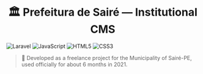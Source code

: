 <h1 align="center" style="font-weight: bold;">🏛️ Prefeitura de Sairé — Institutional CMS</h1>

![Laravel](https://img.shields.io/badge/laravel-%23FF2D20.svg?style=for-the-badge&logo=laravel&logoColor=white)
![JavaScript](https://img.shields.io/badge/javascript-%23000000.svg?style=for-the-badge&logo=javascript)
![HTML5](https://img.shields.io/badge/html5-%23E34F26.svg?style=for-the-badge&logo=html5&logoColor=white)
![CSS3](https://img.shields.io/badge/css3-%231572B6.svg?style=for-the-badge&logo=css3&logoColor=white)

> 📍 Developed as a freelance project for the Municipality of Sairé-PE, used officially for about 6 months in 2021.
